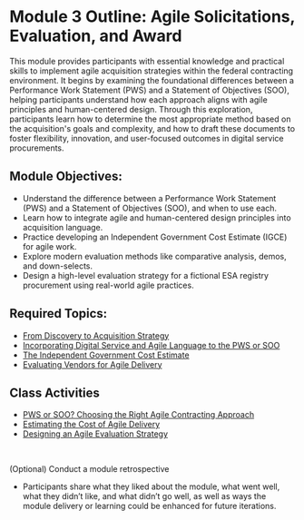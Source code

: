 # Module 3 Outline: Agile Solicitations, Evaluation, and Award 
This module provides participants with essential knowledge and practical skills to implement agile acquisition strategies within the federal contracting environment. It begins by examining the foundational differences between a Performance Work Statement (PWS) and a Statement of Objectives (SOO), helping participants understand how each approach aligns with agile principles and human-centered design. Through this exploration, participants learn how to determine the most appropriate method based on the acquisition's goals and complexity, and how to draft these documents to foster flexibility, innovation, and user-focused outcomes in digital service procurements.

## Module Objectives: 
- Understand the difference between a Performance Work Statement (PWS) and a Statement of Objectives (SOO), and when to use each.
- Learn how to integrate agile and human-centered design principles into acquisition language.
- Practice developing an Independent Government Cost Estimate (IGCE) for agile work.
- Explore modern evaluation methods like comparative analysis, demos, and down-selects.
- Design a high-level evaluation strategy for a fictional ESA registry procurement using real-world agile practices.

## Required Topics:
- [From Discovery to Acquisition Strategy](https://github.com/usds/ditap-curriculum-update/blob/main/3_Curriculum/3C_Ditap-Adaptation-Curriculum/3C.1_Ditap-Product-Thinking-Curriculum/Module%203/From%20Discovery%20to%20Acquisition%20Strategy.md) 
- [Incorporating Digital Service and Agile Language to the PWS or SOO](https://github.com/usds/ditap-curriculum-update/blob/main/3_Curriculum/3C_Ditap-Adaptation-Curriculum/3C.1_Ditap-Product-Thinking-Curriculum/Module%203/Incorporating%20Digital%20Service%20and%20Agile%20Language%20into%20the%20PWS%20or%20SOO.md)
- [The Independent Government Cost Estimate](https://github.com/usds/ditap-curriculum-update/blob/main/3_Curriculum/3C_Ditap-Adaptation-Curriculum/3C.1_Ditap-Product-Thinking-Curriculum/Module%203/The%20Independent%20Government%20Cost%20Estimate%20(IGCE).md)
- [Evaluating Vendors for Agile Delivery](https://github.com/usds/ditap-curriculum-update/blob/main/3_Curriculum/3C_Ditap-Adaptation-Curriculum/3C.1_Ditap-Product-Thinking-Curriculum/Module%203/Evaluating%20Vendors%20for%20Agile%20Delivery.md) 

## Class Activities 
- [PWS or SOO? Choosing the Right Agile Contracting Approach](https://github.com/usds/ditap-curriculum-update/blob/main/3_Curriculum/3C_Ditap-Adaptation-Curriculum/3C.1_Ditap-Product-Thinking-Curriculum/Module%203/Class%20Activity%3A%20PWS%20or%20SOO%3F%20Choosing%20the%20Right%20Agile%20Contracting%20Approach.md)
- [Estimating the Cost of Agile Delivery](https://github.com/usds/ditap-curriculum-update/blob/main/3_Curriculum/3C_Ditap-Adaptation-Curriculum/3C.1_Ditap-Product-Thinking-Curriculum/Module%203/Class%20Activity%3A%20Estimating%20the%20Cost%20of%20Agile%20Delivery.md)
- [Designing an Agile Evaluation Strategy](https://github.com/usds/ditap-curriculum-update/blob/main/3_Curriculum/3C_Ditap-Adaptation-Curriculum/3C.1_Ditap-Product-Thinking-Curriculum/Module%203/Class%20Activity%3A%20Designing%20an%20Agile%20Evaluation%20Strategy.md)</br>
</br>

(Optional) Conduct a module retrospective
- Participants share what they liked about the module, what went well, what they didn’t like, and what didn’t go well, as well as ways the module delivery or learning could be enhanced for future iterations. 
